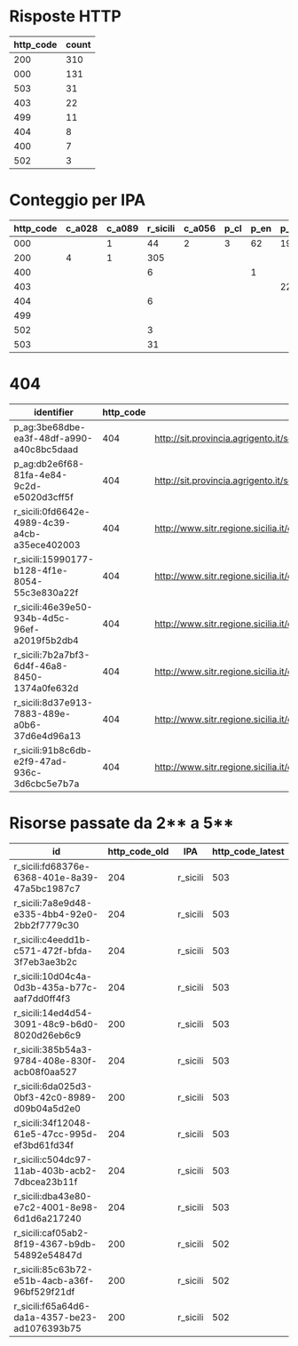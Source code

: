 # Risposte HTTP

| http_code | count |
| --- | --- |
| 200 | 310 |
| 000 | 131 |
| 503 | 31 |
| 403 | 22 |
| 499 | 11 |
| 404 | 8 |
| 400 | 7 |
| 502 | 3 |

# Conteggio per IPA 

| http_code | c_a028 | c_a089 | r_sicili | c_a056 | p_cl | p_en | p_tp | p_ag |
| --- | --- | --- | --- | --- | --- | --- | --- | --- |
| 000 |  | 1 | 44 | 2 | 3 | 62 | 19 |  |
| 200 | 4 | 1 | 305 |  |  |  |  |  |
| 400 |  |  | 6 |  |  | 1 |  |  |
| 403 |  |  |  |  |  |  | 22 |  |
| 404 |  |  | 6 |  |  |  |  | 2 |
| 499 |  |  |  |  |  |  |  | 11 |
| 502 |  |  | 3 |  |  |  |  |  |
| 503 |  |  | 31 |  |  |  |  |  |

# 404

| identifier | http_code | references |
| --- | --- | --- |
| p_ag:3be68dbe-ea3f-48df-a990-a40c8bc5daad | 404 | http://sit.provincia.agrigento.it/scaricabili/CTCM5K/ |
| p_ag:db2e6f68-81fa-4e84-9c2d-e5020d3cff5f | 404 | http://sit.provincia.agrigento.it/scaricabili/grafo/grafo_9_agosto_2011.zip |
| r_sicili:0fd6642e-4989-4c39-a4cb-a35ece402003 | 404 | http://www.sitr.regione.sicilia.it/component/option,com_docman/task,doc_details/gid,24/Itemid,105/ |
| r_sicili:15990177-b128-4f1e-8054-55c3e830a22f | 404 | http://www.sitr.regione.sicilia.it/component/option,com_docman/task,doc_details/gid,24/Itemid,105/ |
| r_sicili:46e39e50-934b-4d5c-96ef-a2019f5b2db4 | 404 | http://www.sitr.regione.sicilia.it/component/option,com_docman/task,doc_download/gid,5/Itemid,105/ |
| r_sicili:7b2a7bf3-6d4f-46a8-8450-1374a0fe632d | 404 | http://www.sitr.regione.sicilia.it/component/option,com_docman/task,doc_details/gid,24/Itemid,105/ |
| r_sicili:8d37e913-7883-489e-a0b6-37d6e4d96a13 | 404 | http://www.sitr.regione.sicilia.it/component/option,com_docman/task,doc_details/gid,24/Itemid,105/ |
| r_sicili:91b8c6db-e2f9-47ad-936c-3d6cbc5e7b7a | 404 | http://www.sitr.regione.sicilia.it/component/option,com_docman/task,doc_download/gid,1/Itemid,105/ |

# Risorse passate da 2** a 5**

| id | http_code_old | IPA | http_code_latest |
| --- | --- | --- | --- |
| r_sicili:fd68376e-6368-401e-8a39-47a5bc1987c7 | 204 | r_sicili | 503 |
| r_sicili:7a8e9d48-e335-4bb4-92e0-2bb2f7779c30 | 204 | r_sicili | 503 |
| r_sicili:c4eedd1b-c571-472f-bfda-3f7eb3ae3b2c | 204 | r_sicili | 503 |
| r_sicili:10d04c4a-0d3b-435a-b77c-aaf7dd0ff4f3 | 204 | r_sicili | 503 |
| r_sicili:14ed4d54-3091-48c9-b6d0-8020d26eb6c9 | 200 | r_sicili | 503 |
| r_sicili:385b54a3-9784-408e-830f-acb08f0aa527 | 204 | r_sicili | 503 |
| r_sicili:6da025d3-0bf3-42c0-8989-d09b04a5d2e0 | 200 | r_sicili | 503 |
| r_sicili:34f12048-61e5-47cc-995d-ef3bd61fd34f | 204 | r_sicili | 503 |
| r_sicili:c504dc97-11ab-403b-acb2-7dbcea23b11f | 204 | r_sicili | 503 |
| r_sicili:dba43e80-e7c2-4001-8e98-6d1d6a217240 | 204 | r_sicili | 503 |
| r_sicili:caf05ab2-8f19-4367-b9db-54892e54847d | 200 | r_sicili | 502 |
| r_sicili:85c63b72-e51b-4acb-a36f-96bf529f21df | 200 | r_sicili | 502 |
| r_sicili:f65a64d6-da1a-4357-be23-ad1076393b75 | 200 | r_sicili | 502 |
